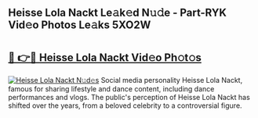 ## Heisse Lola Nackt Le𝚊k𝚎d N𝚞𝚍e - Part-RYK Vid𝚎o Photos Le𝚊ks 5XO2W

# <h2><a href="http://fbauea.evod.top/?m=Heisse+Lola+Nackt">🔗 👉🔴 Heisse Lola Nackt Vid𝚎o Ph𝚘t𝚘s</a></h2>

[![Heisse Lola Nackt N𝚞d𝚎s](https://i.imgur.com/8V9OHl7.gif)](http://fbauea.evod.top/?m=Heisse+Lola+Nackt)
Social media personality Heisse Lola Nackt, famous for sharing lifestyle and dance content, including dance performances and vlogs. The public's perception of Heisse Lola Nackt has shifted over the years, from a beloved celebrity to a controversial figure. 
